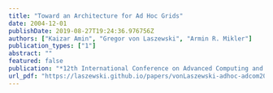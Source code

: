 ```yaml
---
title: "Toward an Architecture for Ad Hoc Grids"
date: 2004-12-01
publishDate: 2019-08-27T19:24:36.976756Z
authors: ["Kaizar Amin", "Gregor von Laszewski", "Armin R. Mikler"]
publication_types: ["1"]
abstract: ""
featured: false
publication: "*12th International Conference on Advanced Computing and Communications (ADCOM 2004)*"
url_pdf: "https://laszewski.github.io/papers/vonLaszewski-adhoc-adcom2004.pdf"
---
```


